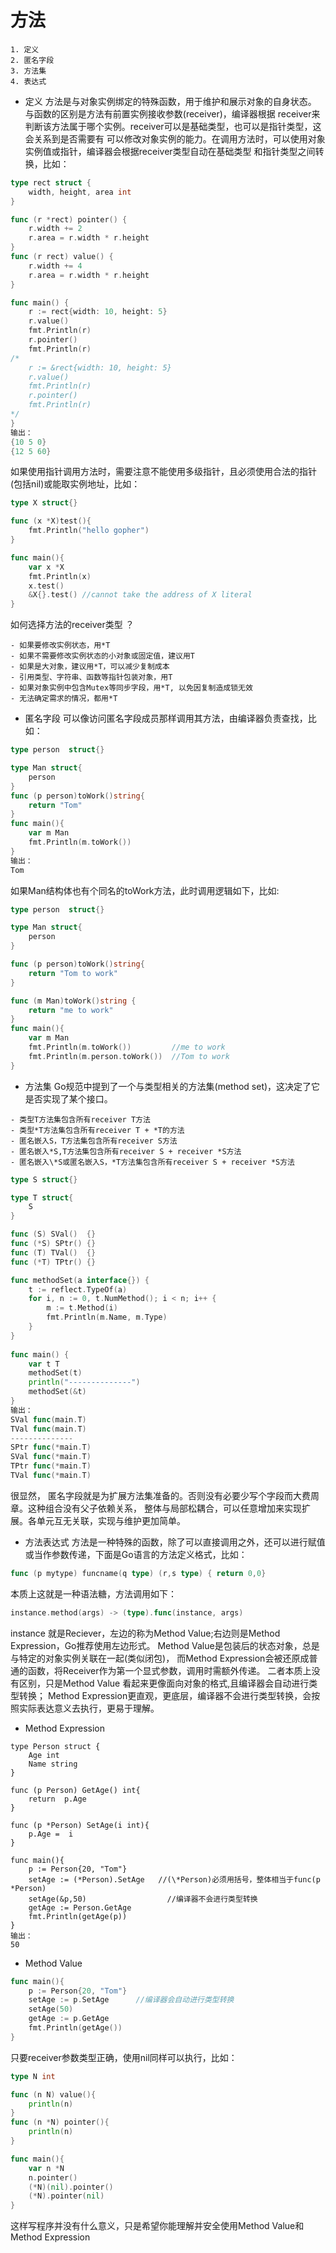 # 方法

```
1. 定义
2. 匿名字段
3. 方法集
4. 表达式
```

- 定义
方法是与对象实例绑定的特殊函数，用于维护和展示对象的自身状态。 与函数的区别是方法有前置实例接收参数(receiver)，编译器根据
receiver来判断该方法属于哪个实例。receiver可以是基础类型，也可以是指针类型，这会关系到是否需要有
可以修改对象实例的能力。在调用方法时，可以使用对象实例值或指针，编译器会根据receiver类型自动在基础类型
和指针类型之间转换，比如：

```go
type rect struct {
    width, height, area int
}

func (r *rect) pointer() {
    r.width += 2
    r.area = r.width * r.height
}
func (r rect) value() {
    r.width += 4
    r.area = r.width * r.height
}

func main() {
    r := rect{width: 10, height: 5}
    r.value()
    fmt.Println(r)
    r.pointer()
    fmt.Println(r)
/*
    r := &rect{width: 10, height: 5}
    r.value()
    fmt.Println(r)
    r.pointer()
    fmt.Println(r)
*/                                                                                                                                                    
}
输出：
{10 5 0}
{12 5 60}
```
如果使用指针调用方法时，需要注意不能使用多级指针，且必须使用合法的指针(包括nil)或能取实例地址，比如：

```go
type X struct{}                                                                                                                                       

func (x *X)test(){
    fmt.Println("hello gopher")
}

func main(){
    var x *X
    fmt.Println(x)
    x.test()
    &X{}.test() //cannot take the address of X literal
}
```

如何选择方法的receiver类型 ？

```
- 如果要修改实例状态，用*T
- 如果不需要修改实例状态的小对象或固定值，建议用T
- 如果是大对象，建议用*T，可以减少复制成本
- 引用类型、字符串、函数等指针包装对象，用T
- 如果对象实例中包含Mutex等同步字段，用*T, 以免因复制造成锁无效
- 无法确定需求的情况，都用*T
```

- 匿名字段
可以像访问匿名字段成员那样调用其方法，由编译器负责查找，比如：

```go
type person  struct{}

type Man struct{
    person
}
func (p person)toWork()string{
    return "Tom"
}
func main(){
    var m Man 
    fmt.Println(m.toWork())                                                                                                              
}
输出：
Tom
```
如果Man结构体也有个同名的toWork方法，此时调用逻辑如下，比如:

```go
type person  struct{}

type Man struct{
    person
}

func (p person)toWork()string{
    return "Tom to work"
}

func (m Man)toWork()string {
    return "me to work"
}
func main(){
    var m Man
    fmt.Println(m.toWork())         //me to work
    fmt.Println(m.person.toWork())  //Tom to work                                                                                                      
}
```
- 方法集
Go规范中提到了一个与类型相关的方法集(method set)，这决定了它是否实现了某个接口。

```
- 类型T方法集包含所有receiver T方法
- 类型*T方法集包含所有receiver T + *T的方法
- 匿名嵌入S，T方法集包含所有receiver S方法
- 匿名嵌入*S,T方法集包含所有receiver S + receiver *S方法
- 匿名嵌入\*S或匿名嵌入S，*T方法集包含所有receiver S + receiver *S方法
```

```go
type S struct{}

type T struct{
    S   
}

func (S) SVal()  {}  
func (*S) SPtr() {}
func (T) TVal()  {}  
func (*T) TPtr() {}

func methodSet(a interface{}) {
    t := reflect.TypeOf(a)
    for i, n := 0, t.NumMethod(); i < n; i++ {
        m := t.Method(i)
        fmt.Println(m.Name, m.Type)
    }   
}
                                                                                                                                                      
func main() {
    var t T 
    methodSet(t)
    println("--------------")
    methodSet(&t)
}
输出：
SVal func(main.T)
TVal func(main.T)
--------------
SPtr func(*main.T)
SVal func(*main.T)
TPtr func(*main.T)
TVal func(*main.T)
```
很显然， 匿名字段就是为扩展方法集准备的。否则没有必要少写个字段而大费周章。这种组合没有父子依赖关系，
整体与局部松耦合，可以任意增加来实现扩展。各单元互无关联，实现与维护更加简单。

- 方法表达式
方法是一种特殊的函数，除了可以直接调用之外，还可以进行赋值或当作参数传递，下面是Go语言的方法定义格式，比如：

```go
func (p mytype) funcname(q type) (r,s type) { return 0,0}
```
本质上这就是一种语法糖，方法调用如下：

```go
instance.method(args) -> (type).func(instance, args)
```
instance 就是Reciever，左边的称为Method Value;右边则是Method Expression，Go推荐使用左边形式。
Method Value是包装后的状态对象，总是与特定的对象实例关联在一起(类似闭包)，
而Method Expression会被还原成普通的函数，将Receiver作为第一个显式参数，调用时需额外传递。
二者本质上没有区别，只是Method Value 看起来更像面向对象的格式,且编译器会自动进行类型转换；
Method Expression更直观，更底层，编译器不会进行类型转换，会按照实际表达意义去执行，更易于理解。

- Method Expression

```
type Person struct {
    Age int 
    Name string
}

func (p Person) GetAge() int{
    return  p.Age
}

func (p *Person) SetAge(i int){
    p.Age =  i
}

func main(){
    p := Person{20, "Tom"}
    setAge := (*Person).SetAge   //(\*Person)必须用括号，整体相当于func(p *Person)                                                                                                
    setAge(&p,50)                  //编译器不会进行类型转换
    getAge := Person.GetAge
    fmt.Println(getAge(p))
}
输出：
50
```
- Method Value

```go
func main(){
    p := Person{20, "Tom"}
    setAge := p.SetAge      //编译器会自动进行类型转换
    setAge(50)                                                                                                                                        
    getAge := p.GetAge
    fmt.Println(getAge())
}
```
只要receiver参数类型正确，使用nil同样可以执行，比如：

```go
type N int 

func (n N) value(){
    println(n)
}
func (n *N) pointer(){
    println(n)
}

func main(){
    var n *N
    n.pointer()
    (*N)(nil).pointer()
    (*N).pointer(nil)                                                                                                                                 
}
```
这样写程序并没有什么意义，只是希望你能理解并安全使用Method Value和Method Expression

